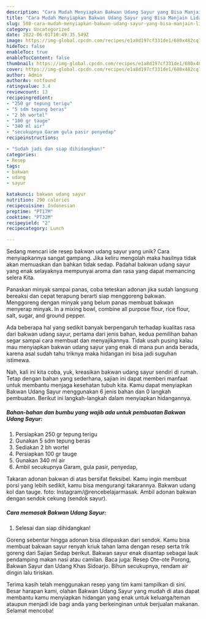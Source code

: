 ```yaml
---
description: "Cara Mudah Menyiapkan Bakwan Udang Sayur yang Bisa Manjain Lidah"
title: "Cara Mudah Menyiapkan Bakwan Udang Sayur yang Bisa Manjain Lidah"
slug: 508-cara-mudah-menyiapkan-bakwan-udang-sayur-yang-bisa-manjain-lidah
category: Uncategorized
date: 2022-06-01T10:49:35.549Z
image: https://img-global.cpcdn.com/recipes/e1a8d197cf331de1/680x482cq70/bakwan-udang-sayur-foto-resep-utama.jpg
hideToc: false
enableToc: true
enableTocContent: false
thumbnail: https://img-global.cpcdn.com/recipes/e1a8d197cf331de1/680x482cq70/bakwan-udang-sayur-foto-resep-utama.jpg
cover: https://img-global.cpcdn.com/recipes/e1a8d197cf331de1/680x482cq70/bakwan-udang-sayur-foto-resep-utama.jpg
author: Admin
authorAv: notfound
ratingvalue: 3.4
reviewcount: 13
recipeingredient:
- "250 gr tepung terigu"
- "5 sdm tepung beras"
- "2 bh wortel"
- "100 gr tauge"
- "340 ml air"
- "secukupnya Garam gula pasir penyedap"
recipeinstructions:

- "Sudah jadi dan siap dihidangkan!"
categories:
- Resep
tags:
- bakwan
- udang
- sayur

katakunci: bakwan udang sayur 
nutrition: 290 calories
recipecuisine: Indonesian
preptime: "PT17M"
cooktime: "PT32M"
recipeyield: "2"
recipecategory: Lunch

---
```





Sedang mencari ide resep bakwan udang sayur yang unik? Cara menyiapkannya sangat gampang. Jika keliru mengolah maka hasilnya tidak akan memuaskan dan bahkan tidak sedap. Padahal bakwan udang sayur yang enak selayaknya mempunyai aroma dan rasa yang dapat memancing selera Kita.





Panaskan minyak sampai panas, coba teteskan adonan jika sudah langsung bereaksi dan cepat terapung berarti siap menggoreng bakwan. Menggoreng dengan minyak yang belum panas membuat bakwan menyerap minyak. In a mixing bowl, combine all purpose flour, rice flour, salt, sugar, and ground pepper.

Ada beberapa hal yang sedikit banyak berpengaruh terhadap kualitas rasa dari bakwan udang sayur, pertama dari jenis bahan, kedua pemilihan bahan segar sampai cara membuat dan menyajikannya. Tidak usah pusing kalau mau menyiapkan bakwan udang sayur yang enak di mana pun anda berada, karena asal sudah tahu triknya maka hidangan ini bisa jadi suguhan istimewa.






Nah, kali ini kita coba, yuk, kreasikan bakwan udang sayur sendiri di rumah. Tetap dengan bahan yang sederhana, sajian ini dapat memberi manfaat untuk membantu menjaga kesehatan tubuh kita. Kamu dapat menyiapkan Bakwan Udang Sayur menggunakan 6 jenis bahan dan 0 langkah pembuatan. Berikut ini langkah-langkah dalam menyiapkan hidangannya.

<!--inarticleads1-->

##### Bahan-bahan dan bumbu yang wajib ada untuk pembuatan Bakwan Udang Sayur:

1. Persiapkan 250 gr tepung terigu
1. Gunakan 5 sdm tepung beras
1. Sediakan 2 bh wortel
1. Persiapkan 100 gr tauge
1. Gunakan 340 ml air
1. Ambil secukupnya Garam, gula pasir, penyedap,


Takaran adonan bakwan di atas bersifat fleksibel. Kamu ingin membuat porsi yang lebih sedikit, kamu bisa mengurangi takarannya. Bakwan udang kol dan tauge. foto: Instagram/@rencebelajarmasak. Ambil adonan bakwan dengan sendok cekung (sendok sayur). 

<!--inarticleads2-->

##### Cara memasak Bakwan Udang Sayur:


1. Selesai dan siap dihidangkan!

Goreng sebentar hingga adonan bisa dilepaskan dari sendok. Kamu bisa membuat bakwan sayur renyah kriuk tahan lama dengan resep serta trik goreng dari Sajian Sedap berikut. Bakwan sayur enak disantap sebagai lauk pendamping makan nasi atau camilan. Baca juga: Resep Ote-ote Porong, Bakwan Sayur dan Udang Khas Sidoarjo. Bihun secukupnya, rendam air dingin lalu tiriskan. 

Terima kasih telah menggunakan resep yang tim kami tampilkan di sini. Besar harapan kami, olahan Bakwan Udang Sayur yang mudah di atas dapat membantu kamu menyiapkan hidangan yang enak untuk keluarga/teman ataupun menjadi ide bagi anda yang berkeinginan untuk berjualan makanan. Selamat mencoba!
